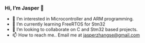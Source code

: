 ### Hi, I’m Jasper 👋
- 👀 I’m interested in Microcontroller and ARM programming.
- 🌱 I’m currently learning FreeRTOS for Stm32
- 💞️ I’m looking to collaborate on C and Stm32 based projects.
- 📫 How to reach me.. Email me at jasperzhangse@gmail.com

